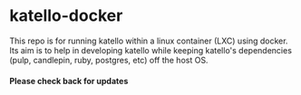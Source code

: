 katello-docker
==============

This repo is for running katello within a linux container (LXC) using docker.
Its aim is to help in developing katello while keeping katello's dependencies
(pulp, candlepin, ruby, postgres, etc) off the host OS.

#### Please check back for updates
